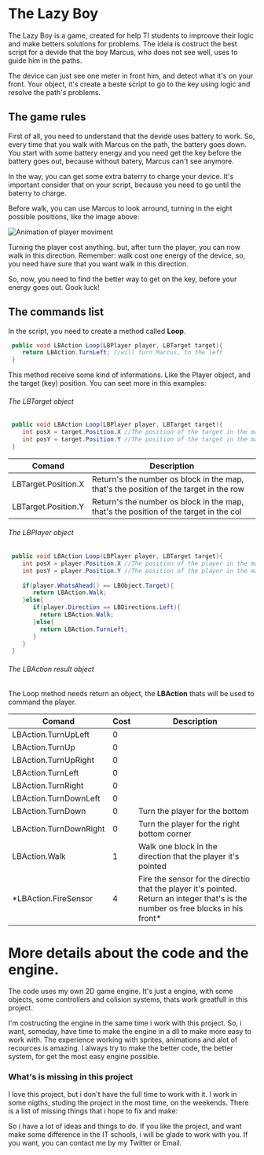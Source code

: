 # The Lazy Boy
The Lazy Boy is a game, created for help TI students to improove their logic and make betters solutions for problems.
The ideia is costruct the best script for a devide that the boy Marcus, who does not see well, uses to guide him in the paths.

The device can just see one meter in front him, and detect what it's on your front. Your object, it's create a beste script to go to the key using logic and resolve the path's problems.

## The game rules
First of all, you need to understand that the devide uses battery to work. So, every time that you walk with Marcus on the path, the battery goes down. You start with some battery energy and you need get the key before the battery goes out, because without batery, Marcus can't see anymore.

In the way, you can get some extra baterry to charge your device. It's important consider that on your script, because you need to go until the baterry to charge.

Before walk, you can use Marcus to look arround, turning in the eight possible positions, like the image above:

![Animation of player moviment](https://github.com/alissonrubim/LazySnake/blob/master/Screenshots/player-animation.gif)

Turning the player cost anything. but, after turn the player, you can now walk in this direction. Remember: walk cost one energy of the device, so, you need have sure that you want walk in this direction.

So, now, you need to find the better way to get on the key, before your energy goes out. Gook luck!

## The commands list
In the script, you need to create a method called **Loop**. 

 ```csharp
  public void LBAction Loop(LBPlayer player, LBTarget target){
     return LBAction.TurnLeft; //will turn Marcus, to the left
  }
 ```

This method receive some kind of informations. Like the Player object, and the target (key) position.
You can seet more in this examples:

###### The LBTarget object
 ```csharp
  public void LBAction Loop(LBPlayer player, LBTarget target){
     int posX = target.Position.X //The position of the target in the map
     int posY = target.Position.Y //The position of the target in the map
  }
 ```
 
Comand | Description
------------ | ------------- 
LBTarget.Position.X | Return's the number os block in the map, that's the position of the target in the row
LBTarget.Position.Y | Return's the number os block in the map, that's the position of the target in the col

###### The LBPlayer object
 ```csharp
  public void LBAction Loop(LBPlayer player, LBTarget target){
     int posX = player.Position.X //The position of the player in the map
     int posY = player.Position.Y //The position of the player in the map
     
     if(player.WhatsAhead() == LBObject.Target){
        return LBAction.Walk;
     }else{
        if(player.Direction == LBDirections.Left){
          return LBAction.Walk;
        }else{
          return LBAction.TurnLeft;
        }
     }
  }
 ```
###### The LBAction result object

The Loop method needs return an object, the **LBAction** thats will be used to command the player.

Comand | Cost | Description
------------ | ------------- | -------------
LBAction.TurnUpLeft | 0 |
LBAction.TurnUp | 0 |
LBAction.TurnUpRight | 0 |
LBAction.TurnLeft | 0  |
LBAction.TurnRight | 0 |
LBAction.TurnDownLeft | 0 | 
LBAction.TurnDown | 0 | Turn the player for the bottom
LBAction.TurnDownRight | 0 | Turn the player for the right bottom corner
LBAction.Walk | 1 | Walk one block in the direction that the player it's pointed
*LBAction.FireSensor | 4 | Fire the sensor for the directio that the player it's pointed. Return an integer that's is the number os free blocks in his front*


# More details about the code and the engine.
The code uses my own 2D game engine. It's just a engine, with some objects, some controllers and colision systems, thats work greatfull in this project. 

I'm costructing the engine in the same time i work with this project. So, i want, someday, have time to make the engine in a dll to make more easy to work with.
The experience working with sprites, animations and alot of recources is amazing. I always try to make the better code, the better system, for get the most easy engine possible.

### What's is missing in this project
I love this project, but i don't have the full time to work with it. I work in some nigths, studing the project in the most time, on the weekends.
There is a list of missing things that i hope to fix and make:

So i have a lot of ideas and things to do. If you like the project, and want make some difference in the IT schools, i will be glade to work with you. If you want, you can contact me by my Twitter or Email.






